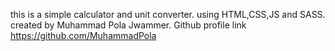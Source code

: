 this is a simple calculator and unit converter.
using HTML,CSS,JS and SASS.
created by Muhammad Pola Jwammer.
Github profile link https://github.com/MuhammadPola